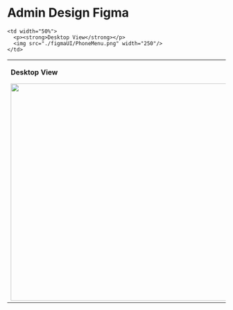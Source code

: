 # Admin Design Figma

<table>
  <tr>
    <td width="50%">
      <p><strong>Desktop View</strong></p>
      <img src="./figmaUI/Desktop tablet.jpg" width="500"/>
    </td>
    <td width="50%">
      <p><strong>Mobile View</strong></p>
      <img src="./figmaUI/Phone.png" width="250"/>
    </td>
    
  </tr>
 
    <td width="50%">
      <p><strong>Desktop View</strong></p>
      <img src="./figmaUI/PhoneMenu.png" width="250"/>
    </td>

  </tr>
  
  
</table>
